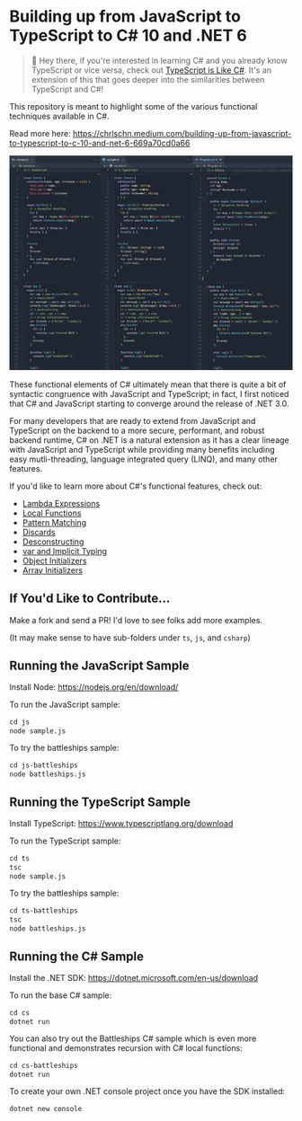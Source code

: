 # Building up from JavaScript to TypeScript to C# 10 and .NET 6

> 👋 Hey there, if you're interested in learning C# and you already know TypeScript or vice versa, check out [TypeScript is Like C#](https://typescript-is-like-csharp.chrlschn.dev/).  It's an extension of this that goes deeper into the similarities between TypeScript and C#!

This repository is meant to highlight some of the various functional techniques available in C#.

Read more here: https://chrlschn.medium.com/building-up-from-javascript-to-typescript-to-c-10-and-net-6-669a70cd0a66

![JS vs TS vs CS](./js-ts-csharp.png)

These functional elements of C# ultimately mean that there is quite a bit of syntactic congruence with JavaScript and TypeScript; in fact, I first noticed that C# and JavaScript starting to converge around the release of .NET 3.0.

For many developers that are ready to extend from JavaScript and TypeScript on the backend to a more secure, performant, and robust backend runtime, C# on .NET is a natural extension as it has a clear lineage with JavaScript and TypeScript while providing many benefits including easy mutli-threading, language integrated query (LINQ), and many other features.

If you'd like to learn more about C#'s functional features, check out:

- [Lambda Expressions](https://docs.microsoft.com/en-us/dotnet/csharp/language-reference/operators/lambda-expressions)
- [Local Functions](https://docs.microsoft.com/en-us/dotnet/csharp/programming-guide/classes-and-structs/local-functions)
- [Pattern Matching](https://docs.microsoft.com/en-us/dotnet/csharp/fundamentals/functional/pattern-matching)
- [Discards](https://docs.microsoft.com/en-us/dotnet/csharp/fundamentals/functional/discards)
- [Desconstructing](https://docs.microsoft.com/en-us/dotnet/csharp/fundamentals/functional/deconstruct)
- [var and Implicit Typing](https://docs.microsoft.com/en-us/dotnet/csharp/language-reference/keywords/var)
- [Object Initializers](https://docs.microsoft.com/en-us/dotnet/csharp/programming-guide/classes-and-structs/how-to-initialize-objects-by-using-an-object-initializer)
- [Array Initializers](https://docs.microsoft.com/en-us/dotnet/csharp/programming-guide/arrays/single-dimensional-arrays)

## If You'd Like to Contribute...

Make a fork and send a PR!  I'd love to see folks add more examples.

(It may make sense to have sub-folders under `ts`, `js`, and `csharp`)

## Running the JavaScript Sample

Install Node: https://nodejs.org/en/download/

To run the JavaScript sample:

```
cd js
node sample.js
```

To try the battleships sample:

```
cd js-battleships
node battleships.js
```

## Running the TypeScript Sample

Install TypeScript: https://www.typescriptlang.org/download

To run the TypeScript sample:

```
cd ts
tsc
node sample.js
```

To try the battleships sample:

```
cd ts-battleships
tsc
node battleships.js
```

## Running the C# Sample

Install the .NET SDK: https://dotnet.microsoft.com/en-us/download

To run the base C# sample:

```
cd cs
dotnet run
```

You can also try out the Battleships C# sample which is even more functional and demonstrates recursion with C# local functions:

```
cd cs-battleships
dotnet run
```

To create your own .NET console project once you have the SDK installed:

```
dotnet new console
```
